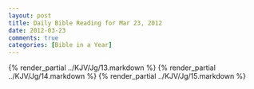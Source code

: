 ```yaml
---
layout: post
title: Daily Bible Reading for Mar 23, 2012
date: 2012-03-23
comments: true
categories: [Bible in a Year]
---
```

{% render_partial ../KJV/Jg/13.markdown %}
{% render_partial ../KJV/Jg/14.markdown %}
{% render_partial ../KJV/Jg/15.markdown %}
